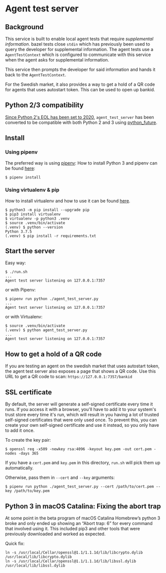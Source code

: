 # Agent test server

## Background
This service is built to enable local agent tests that require *supplemental information*.  bazel tests close `stdin` which has previously been used to query the developer for supplemental information.
The agent tests use a `AgentTestContext` which is configured to communicate with this service when the agent asks for supplemental information.

This service then prompts the developer for said information and hands it back to the `AgentTestContext`.

For the Swedish market, it also provides a way to get a hold of a QR code for agents that uses autostart token. This can be used to open up bankid.

## Python 2/3 compatibility
[Since Python 2's EOL has been set to 2020][python_eol], `agent_test_server` has been converted to be compatible with both Python 2 and 3 using [python_future].
 
## Install
### Using pipenv
The preferred way is using [pipenv]: 
How to install Python 3 and pipenv can be found [here][python3]:

```bash
$ pipenv install
```

### Using virtualenv & pip
How to install virtualenv and how to use it can be found [here][virtualenv].

```
$ python3 -m pip install --upgrade pip
$ pip3 install virtualenv
$ virtualenv -p python3 .venv
$ source .venv/bin/activate
(.venv) $ python --version
Python 3.7.5
(.venv) $ pip install -r requirements.txt
```

## Start the server
Easy way:
```
$ ./run.sh
...
Agent test server listening on 127.0.0.1:7357
```

or with Pipenv:
```
$ pipenv run python ./agent_test_server.py
...
Agent test server listening on 127.0.0.1:7357
```

or with Virtualenv:
```
$ source .venv/bin/activate
(.venv) $ python agent_test_server.py
...
Agent test server listening on 127.0.0.1:7357
```

[python3]: https://github.com/LambdaSchool/CS-Wiki/wiki/Installing-Python-3-and-pipenv
[python_eol]: https://pythonclock.org/
[python_future]: https://python-future.org/
[pipenv]: https://github.com/pypa/pipenv
[virtualenv]: https://help.dreamhost.com/hc/en-us/articles/115000695551-Installing-and-using-virtualenv-with-Python-3

## How to get a hold of a QR code
If you are testing an agent on the swedish market that uses autostart token, the agent test server also exposes a page that shows a QR code. Use this URL to get a QR code to scan: `https://127.0.0.1:7357/bankid`

## SSL certificate

By default, the server will generate a self-signed certificate every time it runs.
If you access it with a browser, you'll have to add it to your system's trust store every time it's run, which will result in you having a lot of trusted self-signed certificates that were only used once.
To prevent this, you can create your own self-signed certificate and use it instead, so you only have to add it once.

To create the key pair:
```
$ openssl req -x509 -newkey rsa:4096 -keyout key.pem -out cert.pem -nodes -days 365
````

If you have a `cert.pem` and `key.pem` in this directory, `run.sh` will pick them up automatically.

Otherwise, pass them in `--cert` and `--key` arguments:
```
$ pipenv run python ./agent_test_server.py --cert /path/to/cert.pem --key /path/to/key.pem
```

## Python 3 in macOS Catalina: Fixing the abort trap
At some point in the beta program of macOS Catalina Homebrew’s python 3 broke and only ended up showing an 
“Abort trap: 6” for every command that involved using it. This included pip3 and other tools that were previously 
downloaded and worked as expected.

Quick fix:

```
ln -s /usr/local/Cellar/openssl@1.1/1.1.1d/lib/libcrypto.dylib /usr/local/lib/libcrypto.dylib
ln -s /usr/local/Cellar/openssl@1.1/1.1.1d/lib/libssl.dylib /usr/local/lib/libssl.dylib
```
